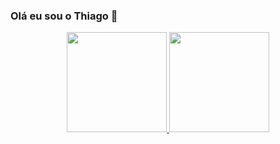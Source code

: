 ### Olá eu sou o Thiago 👋


<div align="center">
  <a href="https://www.linkedin.com/in/thiago-barroso-728278a9/">
  <img height="160em" src="https://github-readme-stats.vercel.app/api?username=thiagobarroso&show_icons=true&theme=dark&include_all_commits=true&count_private=true"/>
  <img height="160em" src="https://github-readme-stats.vercel.app/api/top-langs/?username=thiagobarroso&layout=compact&langs_count=7&theme=dark"/>
</div>
